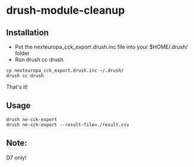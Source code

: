 # drush-module-cleanup

## Installation

* Put the nexteuropa_cck_export.drush.inc file into your $HOME/.drush/ folder
* Run drush cc drush
```
cp nexteuropa_cck_export.drush.inc ~/.drush/
drush cc drush
```
That's it!

## Usage

```
drush ne-cck-export
drush ne-cck-export --result-file=./result.csv
```

## Note:
D7 only!
